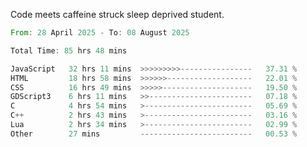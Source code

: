 Code meets caffeine struck sleep deprived student.

<!--START_SECTION:waka-->

```rust
From: 28 April 2025 - To: 08 August 2025

Total Time: 85 hrs 48 mins

JavaScript   32 hrs 11 mins  >>>>>>>>>----------------   37.31 %
HTML         18 hrs 58 mins  >>>>>>-------------------   22.01 %
CSS          16 hrs 49 mins  >>>>>--------------------   19.50 %
GDScript3    6 hrs 11 mins   >>-----------------------   07.18 %
C            4 hrs 54 mins   >------------------------   05.69 %
C++          2 hrs 43 mins   >------------------------   03.16 %
Lua          2 hrs 34 mins   >------------------------   02.99 %
Other        27 mins         -------------------------   00.53 %
```

<!--END_SECTION:waka-->
